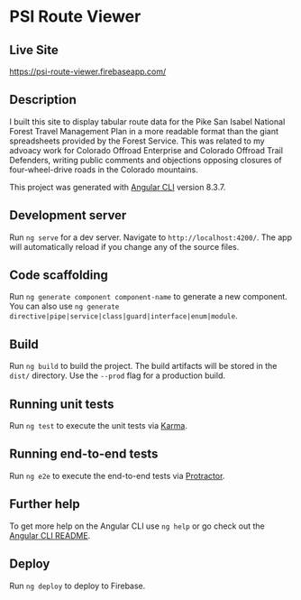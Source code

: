 # PSI Route Viewer

## Live Site
https://psi-route-viewer.firebaseapp.com/

## Description
I built this site to display tabular route data for the Pike San Isabel National Forest Travel Management Plan in a more readable format than the giant spreadsheets provided by the Forest Service. This was related to my advoacy work for Colorado Offroad Enterprise and Colorado Offroad Trail Defenders, writing public comments and objections opposing closures of four-wheel-drive roads in the Colorado mountains.

This project was generated with [Angular CLI](https://github.com/angular/angular-cli) version 8.3.7.

## Development server

Run `ng serve` for a dev server. Navigate to `http://localhost:4200/`. The app will automatically reload if you change any of the source files.

## Code scaffolding

Run `ng generate component component-name` to generate a new component. You can also use `ng generate directive|pipe|service|class|guard|interface|enum|module`.

## Build

Run `ng build` to build the project. The build artifacts will be stored in the `dist/` directory. Use the `--prod` flag for a production build.

## Running unit tests

Run `ng test` to execute the unit tests via [Karma](https://karma-runner.github.io).

## Running end-to-end tests

Run `ng e2e` to execute the end-to-end tests via [Protractor](http://www.protractortest.org/).

## Further help

To get more help on the Angular CLI use `ng help` or go check out the [Angular CLI README](https://github.com/angular/angular-cli/blob/master/README.md).

## Deploy
Run `ng deploy` to deploy to Firebase.

